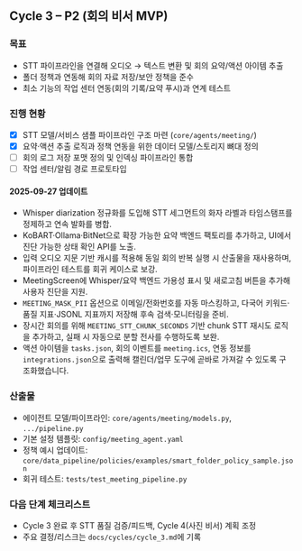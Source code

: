 ## Cycle 3 – P2 (회의 비서 MVP)

### 목표
- STT 파이프라인을 연결해 오디오 → 텍스트 변환 및 회의 요약/액션 아이템 추출
- 폴더 정책과 연동해 회의 자료 저장/보안 정책을 준수
- 최소 기능의 작업 센터 연동(회의 기록/요약 푸시)과 연계 테스트

### 진행 현황
- [x] STT 모델/서비스 샘플 파이프라인 구조 마련 (`core/agents/meeting/`)
- [x] 요약·액션 추출 로직과 정책 연동을 위한 데이터 모델/스토리지 뼈대 정의
- [ ] 회의 로그 저장 포맷 정의 및 인덱싱 파이프라인 통합
- [ ] 작업 센터/알림 경로 프로토타입

#### 2025-09-27 업데이트
- Whisper diarization 정규화를 도입해 STT 세그먼트의 화자 라벨과 타임스탬프를 정제하고 연속 발화를 병합.
- KoBART·Ollama·BitNet으로 확장 가능한 요약 백엔드 팩토리를 추가하고, UI에서 진단 가능한 상태 확인 API를 노출.
- 입력 오디오 지문 기반 캐시를 적용해 동일 회의 반복 실행 시 산출물을 재사용하며, 파이프라인 테스트를 회귀 케이스로 보강.
- MeetingScreen에 Whisper/요약 백엔드 가용성 표시 및 새로고침 버튼을 추가해 사용자 진단을 지원.
- `MEETING_MASK_PII` 옵션으로 이메일/전화번호를 자동 마스킹하고, 다국어 키워드·품질 지표·JSONL 지표까지 저장해 후속 검색·모니터링을 준비.
- 장시간 회의를 위해 `MEETING_STT_CHUNK_SECONDS` 기반 chunk STT 재시도 로직을 추가하고, 실패 시 자동으로 분할 전사를 수행하도록 보완.
- 액션 아이템을 `tasks.json`, 회의 이벤트를 `meeting.ics`, 연동 정보를 `integrations.json`으로 출력해 캘린더/업무 도구에 곧바로 가져갈 수 있도록 구조화했습니다.

### 산출물
- 에이전트 모델/파이프라인: `core/agents/meeting/models.py`, `.../pipeline.py`
- 기본 설정 템플릿: `config/meeting_agent.yaml`
- 정책 예시 업데이트: `core/data_pipeline/policies/examples/smart_folder_policy_sample.json`
- 회귀 테스트: `tests/test_meeting_pipeline.py`

### 다음 단계 체크리스트
- Cycle 3 완료 후 STT 품질 검증/피드백, Cycle 4(사진 비서) 계획 조정
- 주요 결정/리스크는 `docs/cycles/cycle_3.md`에 기록
